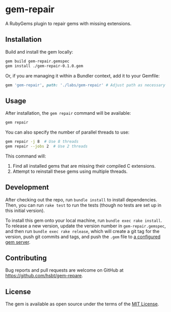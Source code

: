 # gem-repair

A RubyGems plugin to repair gems with missing extensions.

## Installation

Build and install the gem locally:

```sh
gem build gem-repair.gemspec
gem install ./gem-repair-0.1.0.gem
```

Or, if you are managing it within a Bundler context, add it to your Gemfile:

```ruby
gem 'gem-repair', path: './labs/gem-repair' # Adjust path as necessary
```

## Usage

After installation, the `gem repair` command will be available:

```sh
gem repair
```

You can also specify the number of parallel threads to use:

```sh
gem repair -j 8  # Use 8 threads
gem repair --jobs 2  # Use 2 threads
```

This command will:
1. Find all installed gems that are missing their compiled C extensions.
2. Attempt to reinstall these gems using multiple threads.

## Development

After checking out the repo, run `bundle install` to install dependencies. Then, you can run `rake test` to run the tests (though no tests are set up in this initial version).

To install this gem onto your local machine, run `bundle exec rake install`. To release a new version, update the version number in `gem-repair.gemspec`, and then run `bundle exec rake release`, which will create a git tag for the version, push git commits and tags, and push the `.gem` file to [a configured gem server](https://rubygems.org).

## Contributing

Bug reports and pull requests are welcome on GitHub at https://github.com/hsbt/gem-repare.

## License

The gem is available as open source under the terms of the [MIT License](https://opensource.org/licenses/MIT).
